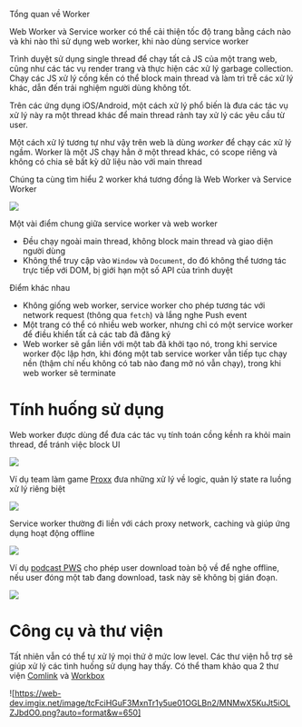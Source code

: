 Tổng quan về Worker

Web Worker và Service worker có thể cải thiện tốc độ trang bằng cách nào và khi nào thì sử dụng web worker, khi nào dùng service worker

Trình duyệt sử dụng single thread để chạy tất cả JS của một trang web, cũng như các tác vụ render trang và thực hiện các xử lý garbage collection. Chạy các JS xử lý cồng kền có thể block main thread và làm trì trễ các xử lý khác, dẫn đến trải nghiệm người dùng không tốt.

Trên các ứng dụng iOS/Android, một cách xử lý phổ biến là đưa các tác vụ xử lý này ra một thread khác để main thread rảnh tay xử lý các yêu cầu từ user.

Một cách xử lý tương tự như vậy trên web là dùng *worker* để chạy các xử lý ngầm. Worker là một JS chạy hẳn ở một thread khác, có scope riêng và không có chia sẽ bất kỳ dữ liệu nào với main thread

Chúng ta cùng tìm hiểu 2 worker khá tương đồng là Web Worker và Service Worker

![](https://web-dev.imgix.net/image/tcFciHGuF3MxnTr1y5ue01OGLBn2/eN5kePr9U0aZMgCyekhJ.png?auto=format&w=964)

Một vài điểm chung giữa service worker và web worker

- Đều chạy ngoài main thread, không block main thread và giao diện người dùng
- Không thể truy cập vào `Window` và `Document`, do đó không thể tương tác trực tiếp với DOM, bị giới hạn một số API của trình duyệt

Điểm khác nhau

- Không giống web worker, service worker cho phép tương tác với network request (thông qua `fetch`) và lắng nghe Push event
- Một trang có thể có nhiều web worker, nhưng chỉ có một service worker để điều khiển tất cả các tab đã đăng ký
- Web worker sẽ gắn liền với một tab đã khởi tạo nó, trong khi service worker độc lập hơn, khi đóng một tab service worker vẫn tiếp tục chạy nền (thậm chí nếu không có tab nào đang mở nó vẫn chạy), trong khi web worker sẽ terminate

# Tính huống sử dụng

Web worker được dùng để đưa các tác vụ tính toán cồng kềnh ra khỏi main thread, để tránh việc block UI

![](https://web-dev.imgix.net/image/tcFciHGuF3MxnTr1y5ue01OGLBn2/ZCC24V8uqi6HfFjRzuPq.png?auto=format&w=650)

Ví dụ team làm game [Proxx](https://proxx.app/)  đưa những xử lý về logic, quản lý state ra luồng xử lý riêng biệt

![](https://web-dev.imgix.net/image/tcFciHGuF3MxnTr1y5ue01OGLBn2/xXNCbahCtPrS8rw6uf1z.png?auto=format&w=296)

Service worker thường đi liền với cách proxy network, caching và giúp ứng dụng hoạt động offline

![](https://web-dev.imgix.net/image/tcFciHGuF3MxnTr1y5ue01OGLBn2/GmGcVnb2y1yNc4ZIFFQ8.png?auto=format&w=741)

Ví dụ [podcast PWS](https://bgfetch-http203.glitch.me/) cho phép user download toàn bộ về để nghe offline, nếu user đóng một tab đang download, task này sẽ không bị gián đoạn.

![](https://web-dev.imgix.net/image/tcFciHGuF3MxnTr1y5ue01OGLBn2/oUH6K2JvcmfdAynTMjxQ.png?auto=format&w=650)

# Công cụ và thư viện

Tất nhiên vẫn có thể tự xử lý mọi thứ ở mức low level. Các thư viện hỗ trợ sẽ giúp xử lý các tình huống sử dụng hay thấy. Có thể tham khảo qua 2 thư viện [Comlink](https://github.com/GoogleChromeLabs/comlink) và [Workbox](https://developers.google.com/web/tools/workbox)

![https://web-dev.imgix.net/image/tcFciHGuF3MxnTr1y5ue01OGLBn2/MNMwX5KuJt5iOLZJbdO0.png?auto=format&w=650]